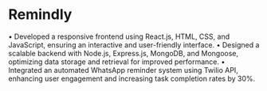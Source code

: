 # Remindly
•	Developed a responsive frontend using React.js, HTML, CSS, and JavaScript, ensuring an interactive and user-friendly interface.
•	Designed a scalable backend with Node.js, Express.js, MongoDB, and Mongoose, optimizing data storage and retrieval 
for improved performance.
•	Integrated an automated WhatsApp reminder system using Twilio API, enhancing user engagement and increasing task completion rates by 30%.
